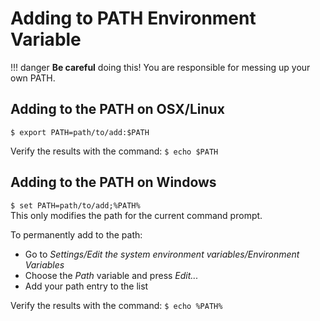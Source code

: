 # Adding to PATH Environment Variable

!!! danger
    **Be careful** doing this! You are responsible for messing up your own PATH.  

## Adding to the PATH on OSX/Linux
`$ export PATH=path/to/add:$PATH`  

Verify the results with the command: `$ echo $PATH`  

## Adding to the PATH on Windows
`$ set PATH=path/to/add;%PATH%`  
This only modifies the path for the current command prompt.  

To permanently add to the path:     

- Go to *Settings/Edit the system environment variables/Environment Variables*  
- Choose the *Path* variable and press *Edit...*  
- Add your path entry to the list  

Verify the results with the command: `$ echo %PATH%`  

